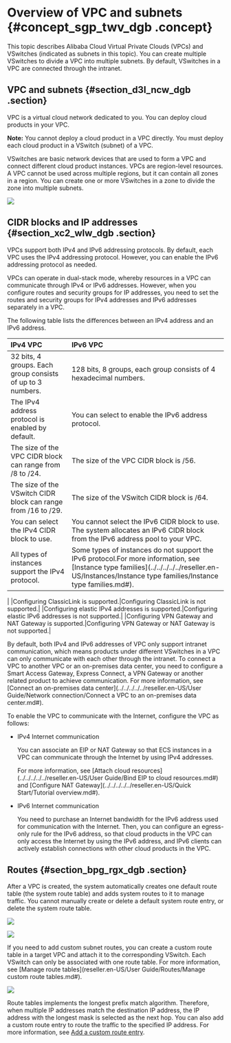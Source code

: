 # Overview of VPC and subnets {#concept_sgp_twv_dgb .concept}

This topic describes Alibaba Cloud Virtual Private Clouds \(VPCs\) and VSwitches \(indicated as subnets in this topic\). You can create multiple VSwitches to divide a VPC into multiple subnets. By default, VSwitches in a VPC are connected through the intranet.

## VPC and subnets {#section_d3l_ncw_dgb .section}

VPC is a virtual cloud network dedicated to you. You can deploy cloud products in your VPC.

**Note:** You cannot deploy a cloud product in a VPC directly. You must deploy each cloud product in a VSwitch \(subnet\) of a VPC.

VSwitches are basic network devices that are used to form a VPC and connect different cloud product instances. VPCs are region-level resources. A VPC cannot be used across multiple regions, but it can contain all zones in a region. You can create one or more VSwitches in a zone to divide the zone into multiple subnets.

![](http://static-aliyun-doc.oss-cn-hangzhou.aliyuncs.com/assets/img/80559/155479659034448_en-US.png)

## CIDR blocks and IP addresses {#section_xc2_wlw_dgb .section}

VPCs support both IPv4 and IPv6 addressing protocols. By default, each VPC uses the IPv4 addressing protocol. However, you can enable the IPv6 addressing protocol as needed.

VPCs can operate in dual-stack mode, whereby resources in a VPC can communicate through IPv4 or IPv6 addresses. However, when you configure routes and security groups for IP addresses, you need to set the routes and security groups for IPv4 addresses and IPv6 addresses separately in a VPC.

The following table lists the differences between an IPv4 address and an IPv6 address.

|IPv4 VPC|IPv6 VPC|
|:-------|:-------|
|32 bits, 4 groups. Each group consists of up to 3 numbers.|128 bits, 8 groups, each group consists of 4 hexadecimal numbers.|
|The IPv4 address protocol is enabled by default.|You can select to enable the IPv6 address protocol.|
|The size of the VPC CIDR block can range from /8 to /24.|The size of the VPC CIDR block is /56.|
|The size of the VSwitch CIDR block can range from /16 to /29.|The size of the VSwitch CIDR block is /64.|
|You can select the IPv4 CIDR block to use.|You cannot select the IPv6 CIDR block to use. The system allocates an IPv6 CIDR block from the IPv6 address pool to your VPC.|
|All types of instances support the IPv4 protocol.|Some types of instances do not support the IPv6 protocol.For more information, see [Instance type families](../../../../../reseller.en-US/Instances/Instance type families/Instance type families.md#).

|
|Configuring ClassicLink is supported.|Configuring ClassicLink is not supported.|
|Configuring elastic IPv4 addresses is supported.|Configuring elastic IPv6 addresses is not supported.|
|Configuring VPN Gateway and NAT Gateway is supported.|Configuring VPN Gateway or NAT Gateway is not supported.|

By default, both IPv4 and IPv6 addresses of VPC only support intranet communication, which means products under different VSwitches in a VPC can only communicate with each other through the intranet. To connect a VPC to another VPC or an on-premises data center, you need to configure a Smart Access Gateway, Express Connect, a VPN Gateway or another related product to achieve communication. For more information, see [Connect an on-premises data center](../../../../../reseller.en-US/User Guide/Network connection/Connect a VPC to an on-premises data center.md#).

To enable the VPC to communicate with the Internet, configure the VPC as follows:

-   IPv4 Internet communication

    You can associate an EIP or NAT Gateway so that ECS instances in a VPC can communicate through the Internet by using IPv4 addresses.

    For more information, see [Attach cloud resources](../../../../../reseller.en-US/User Guide/Bind EIP to cloud resources.md#) and [Configure NAT Gateway](../../../../../reseller.en-US/Quick Start/Tutorial overview.md#).

-   IPv6 Internet communication

    You need to purchase an Internet bandwidth for the IPv6 address used for communication with the Internet. Then, you can configure an egress-only rule for the IPv6 address, so that cloud products in the VPC can only access the Internet by using the IPv6 address, and IPv6 clients can actively establish connections with other cloud products in the VPC.


## Routes {#section_bpg_rgx_dgb .section}

After a VPC is created, the system automatically creates one default route table \(the system route table\) and adds system routes to it to manage traffic. You cannot manually create or delete a default system route entry, or delete the system route table.

![](images/34508_en-US_source.png)

![](images/34508_en-US_source.png)

If you need to add custom subnet routes, you can create a custom route table in a target VPC and attach it to the corresponding VSwitch. Each VSwitch can only be associated with one route table. For more information, see [Manage route tables](reseller.en-US/User Guide/Routes/Manage custom route tables.md#).

![](images/34509_en-US_source.png)

Route tables implements the longest prefix match algorithm. Therefore, when multiple IP addresses match the destination IP address, the IP address with the longest mask is selected as the next hop. You can also add a custom route entry to route the traffic to the specified IP address. For more information, see [Add a custom route entry](http://icms.alibaba-inc.com/document/content/265?version=79&topic=2437).

